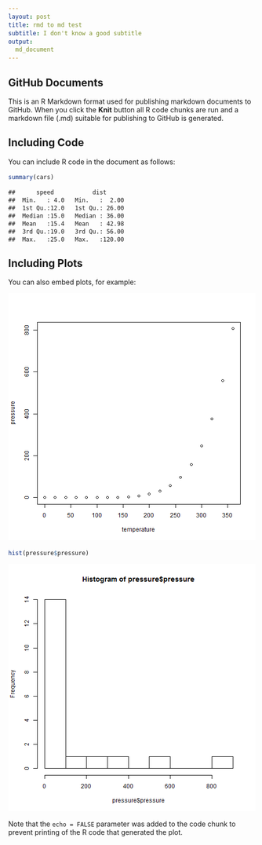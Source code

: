 ```yaml
---
layout: post
title: rmd to md test
subtitle: I don't know a good subtitle
output:
  md_document
---
```




## GitHub Documents

This is an R Markdown format used for publishing markdown documents to GitHub. When you click the **Knit** button all R code chunks are run and a markdown file (.md) suitable for publishing to GitHub is generated.

## Including Code

You can include R code in the document as follows:


```r
summary(cars)
```

```
##      speed           dist       
##  Min.   : 4.0   Min.   :  2.00  
##  1st Qu.:12.0   1st Qu.: 26.00  
##  Median :15.0   Median : 36.00  
##  Mean   :15.4   Mean   : 42.98  
##  3rd Qu.:19.0   3rd Qu.: 56.00  
##  Max.   :25.0   Max.   :120.00
```

## Including Plots

You can also embed plots, for example:

![plot of chunk pressure](../img/blog//rmd-to-md-pressure-1.png)


```r
hist(pressure$pressure)
```

![plot of chunk unnamed-chunk-1](../img/blog//rmd-to-md-unnamed-chunk-1-1.png)

Note that the `echo = FALSE` parameter was added to the code chunk to prevent printing of the R code that generated the plot.

